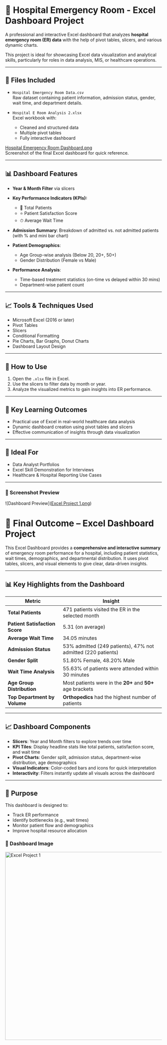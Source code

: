 
# 🏥 Hospital Emergency Room - Excel Dashboard Project

A professional and interactive Excel dashboard that analyzes **hospital emergency room (ER) data** with the help of pivot tables, slicers, and various dynamic charts.

This project is ideal for showcasing Excel data visualization and analytical skills, particularly for roles in data analysis, MIS, or healthcare operations.

---

## 📁 Files Included

- `Hospital Emergency Room Data.csv`  
  Raw dataset containing patient information, admission status, gender, wait time, and department details.

- `Hospital E Room Analysis 2.xlsx`  
  Excel workbook with:
  - Cleaned and structured data
  - Multiple pivot tables
  - Fully interactive dashboard

[Hospital Emergency Room Dashboard.png](https://github.com/shrwal/-Hospital-Emergency-Room---Excel-Dashboard/blob/c3edb0a18497d5e5c05fa043282facb95f9c7055/Excel%20Project%201.png)  
  Screenshot of the final Excel dashboard for quick reference.

---

## 📊 Dashboard Features

- **Year & Month Filter** via slicers
- **Key Performance Indicators (KPIs):**
  - 🧍 Total Patients
  - ⭐ Patient Satisfaction Score
  - ⏱ Average Wait Time

- **Admission Summary**: Breakdown of admitted vs. not admitted patients (with % and mini bar chart)
- **Patient Demographics**:
  - Age Group-wise analysis (Below 20, 20+, 50+)
  - Gender Distribution (Female vs Male)
- **Performance Analysis**:
  - Time-based treatment statistics (on-time vs delayed within 30 mins)
  - Department-wise patient count

---

## 📈 Tools & Techniques Used

- Microsoft Excel (2016 or later)
- Pivot Tables
- Slicers
- Conditional Formatting
- Pie Charts, Bar Graphs, Donut Charts
- Dashboard Layout Design

---

## 🚀 How to Use

1. Open the `.xlsx` file in Excel.
2. Use the slicers to filter data by month or year.
3. Analyze the visualized metrics to gain insights into ER performance.

---

## 🎯 Key Learning Outcomes

- Practical use of Excel in real-world healthcare data analysis
- Dynamic dashboard creation using pivot tables and slicers
- Effective communication of insights through data visualization

---

## 📌 Ideal For

- Data Analyst Portfolios
- Excel Skill Demonstration for Interviews
- Healthcare & Hospital Reporting Use Cases

---

### 🔗 Screenshot Preview

![Dashboard Preview]([Excel Project 1.png](https://github.com/shrwal/-Hospital-Emergency-Room---Excel-Dashboard/blob/c3edb0a18497d5e5c05fa043282facb95f9c7055/Excel%20Project%201.png))


# 🏥 Final Outcome – Excel Dashboard Project

This Excel Dashboard provides a **comprehensive and interactive summary** of emergency room performance for a hospital, including patient statistics, wait times, demographics, and departmental distribution. It uses pivot tables, slicers, and visual elements to give clear, data-driven insights.

---

## 📊 Key Highlights from the Dashboard

| Metric | Insight |
|--------|---------|
| **Total Patients** | 471 patients visited the ER in the selected month |
| **Patient Satisfaction Score** | 5.31 (on average) |
| **Average Wait Time** | 34.05 minutes |
| **Admission Status** | 53% admitted (249 patients), 47% not admitted (220 patients) |
| **Gender Split** | 51.80% Female, 48.20% Male |
| **Wait Time Analysis** | 55.63% of patients were attended within 30 minutes |
| **Age Group Distribution** | Most patients were in the **20+** and **50+** age brackets |
| **Top Department by Volume** | **Orthopedics** had the highest number of patients |

---

## 📈 Dashboard Components

- **Slicers**: Year and Month filters to explore trends over time
- **KPI Tiles**: Display headline stats like total patients, satisfaction score, and wait time
- **Pivot Charts**: Gender split, admission status, department-wise distribution, age demographics
- **Visual Indicators**: Color-coded bars and icons for quick interpretation
- **Interactivity**: Filters instantly update all visuals across the dashboard

---

## 📌 Purpose

This dashboard is designed to:
- Track ER performance
- Identify bottlenecks (e.g., wait times)
- Monitor patient flow and demographics
- Improve hospital resource allocation

### 🔗 Dashboard Image
<img width="1176" height="605" alt="Excel Project 1" src="https://github.com/user-attachments/assets/bb7819b5-fc5d-4a1c-98f4-ec55e346b721" />

